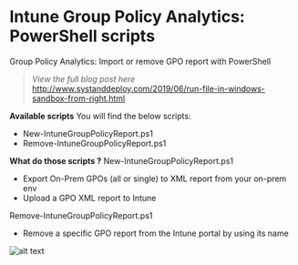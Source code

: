 # Intune Group Policy Analytics: PowerShell scripts
Group Policy Analytics: Import or remove GPO report with PowerShell

> *View the full blog post here*
http://www.systanddeploy.com/2019/06/run-file-in-windows-sandbox-from-right.html

**Available scripts**
You will find the below scripts:
- New-IntuneGroupPolicyReport.ps1
- Remove-IntuneGroupPolicyReport.ps1

**What do those scripts ?**
New-IntuneGroupPolicyReport.ps1
- Export On-Prem GPOs (all or single) to XML report from your on-prem env
- Upload a GPO XML report to Intune

Remove-IntuneGroupPolicyReport.ps1
- Remove a specific GPO report from the Intune portal by using its name

![alt text](https://github.com/damienvanrobaeys/Run-in-Sandbox/blob/master/run_ps1_preview.gif.gif)
